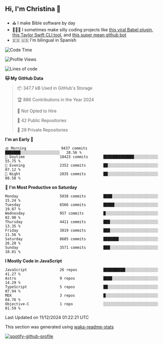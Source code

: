 ## Hi, I'm Christina 👋

- ⛪️ I make Bible software by day
- 👩🏼‍💻 I sometimes make silly coding projects like [this viral Babel plugin](https://www.instagram.com/reel/Cxvwz76vBus/), [this Taylor Swift CLI tool](https://github.com/christina-de-martinez/swift-commits), and [this super mean github bot](https://github.com/christina-de-martinez/roast-my-code)
- 🇪🇸 🇺🇸 I'm bilingual in Spanish

<!--START_SECTION:waka-->
![Code Time](http://img.shields.io/badge/Code%20Time-38%20hrs%204%20mins-blue)

![Profile Views](http://img.shields.io/badge/Profile%20Views-0-blue)

![Lines of code](https://img.shields.io/badge/From%20Hello%20World%20I%27ve%20Written-21.7%20million%20lines%20of%20code-blue)

**🐱 My GitHub Data** 

> 📦 347.7 kB Used in GitHub's Storage 
 > 
> 🏆 886 Contributions in the Year 2024
 > 
> 🚫 Not Opted to Hire
 > 
> 📜 42 Public Repositories 
 > 
> 🔑 29 Private Repositories 
 > 
**I'm an Early 🐤** 

```text
🌞 Morning                9437 commits        ███████░░░░░░░░░░░░░░░░░░   28.56 % 
🌆 Daytime                18423 commits       ██████████████░░░░░░░░░░░   55.75 % 
🌃 Evening                2352 commits        ██░░░░░░░░░░░░░░░░░░░░░░░   07.12 % 
🌙 Night                  2835 commits        ██░░░░░░░░░░░░░░░░░░░░░░░   08.58 % 
```
📅 **I'm Most Productive on Saturday** 

```text
Monday                   5038 commits        ████░░░░░░░░░░░░░░░░░░░░░   15.24 % 
Tuesday                  6566 commits        █████░░░░░░░░░░░░░░░░░░░░   19.87 % 
Wednesday                957 commits         █░░░░░░░░░░░░░░░░░░░░░░░░   02.90 % 
Thursday                 4411 commits        ███░░░░░░░░░░░░░░░░░░░░░░   13.35 % 
Friday                   3819 commits        ███░░░░░░░░░░░░░░░░░░░░░░   11.56 % 
Saturday                 8685 commits        ███████░░░░░░░░░░░░░░░░░░   26.28 % 
Sunday                   3571 commits        ███░░░░░░░░░░░░░░░░░░░░░░   10.81 % 
```


**I Mostly Code in JavaScript** 

```text
JavaScript               26 repos            ██████████░░░░░░░░░░░░░░░   41.27 % 
Astro                    9 repos             ████░░░░░░░░░░░░░░░░░░░░░   14.29 % 
TypeScript               5 repos             ██░░░░░░░░░░░░░░░░░░░░░░░   07.94 % 
MDX                      3 repos             █░░░░░░░░░░░░░░░░░░░░░░░░   04.76 % 
Objective-C              1 repo              ░░░░░░░░░░░░░░░░░░░░░░░░░   01.59 % 
```




 Last Updated on 11/12/2024 01:22:21 UTC
<!--END_SECTION:waka-->

This section was generated using [waka-readme-stats](https://github.com/anmol098/waka-readme-stats)

[![spotify-github-profile](https://spotify-github-profile.kittinanx.com/api/view?uid=1228436873&cover_image=true&theme=default&show_offline=false&background_color=121212&interchange=false&bar_color=53b14f&bar_color_cover=false)](https://spotify-github-profile.kittinanx.com/api/view?uid=1228436873&redirect=true)